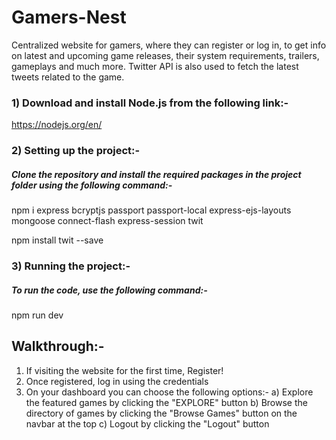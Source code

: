 # Gamers-Nest
Centralized website for gamers, where they can register or log in, to get info on latest and upcoming game releases, their system requirements, trailers, gameplays and much more. Twitter API is also used to fetch the latest tweets related to the game.

### 1) Download and install Node.js from the following link:-

https://nodejs.org/en/

### 2) Setting up the project:-

##### Clone the repository and install the required packages in the project folder using the following command:-

npm i express bcryptjs passport passport-local express-ejs-layouts mongoose connect-flash express-session twit

npm install twit --save

### 3) Running the project:-

##### To run the code, use the following command:-

npm run dev

## Walkthrough:-

1) If visiting the website for the first time, Register!
2) Once registered, log in using the credentials
3) On your dashboard you can choose the following options:- 
a) Explore the featured games by clicking the "EXPLORE" button
b) Browse the directory of games by clicking the "Browse Games" button on the navbar at the top
c) Logout by clicking the "Logout" button
